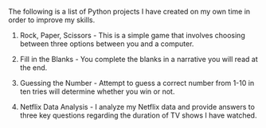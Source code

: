The following is a list of Python projects I have created on my own time in order to improve my skills.

1. Rock, Paper, Scissors - This is a simple game that involves choosing between three options between you and a computer.

2. Fill in the Blanks - You complete the blanks in a narrative you will read at the end.

3. Guessing the Number - Attempt to guess a correct number from 1-10 in ten tries will determine whether you win or not.

4. Netflix Data Analysis - I analyze my Netflix data and provide answers to three key questions regarding the duration of TV shows I have watched.
